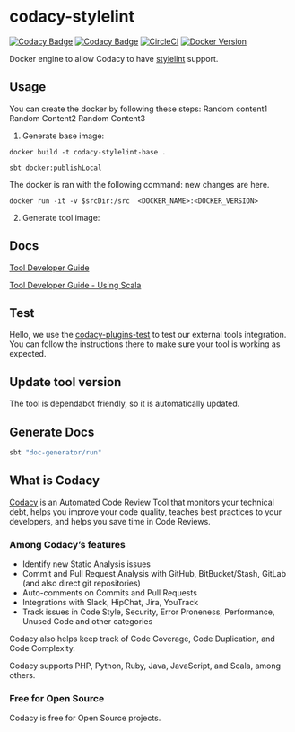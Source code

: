 # codacy-stylelint

[![Codacy Badge](https://api.codacy.com/project/badge/Grade/80607506ff8c4a7f826bbe0b643ba16d)](https://www.codacy.com/gh/codacy/codacy-stylelint?utm_source=github.com&amp;utm_medium=referral&amp;utm_content=codacy/codacy-stylelint&amp;utm_campaign=Badge_Grade)
[![Codacy Badge](https://api.codacy.com/project/badge/Coverage/80607506ff8c4a7f826bbe0b643ba16d)](https://www.codacy.com/gh/codacy/codacy-stylelint?utm_source=github.com&utm_medium=referral&utm_content=codacy/codacy-stylelint&utm_campaign=Badge_Coverage)
[![CircleCI](https://circleci.com/gh/codacy/codacy-stylelint.svg?style=svg)](https://circleci.com/gh/codacy/codacy-stylelint)
[![Docker Version](https://images.microbadger.com/badges/version/codacy/codacy-stylelint.svg)](https://microbadger.com/images/codacy/codacy-stylelint "Get your own version badge on microbadger.com")

Docker engine to allow Codacy to have [stylelint](https://github.com/stylelint/stylelint) support.

## Usage

You can create the docker by following these steps:
Random content1
Random Content2
Random Content3




1) Generate base image:
```
docker build -t codacy-stylelint-base .
```


```
sbt docker:publishLocal
```

The docker is ran with the following command: new changes are here.

```
docker run -it -v $srcDir:/src  <DOCKER_NAME>:<DOCKER_VERSION>
```
2) Generate tool image:


## Docs


[Tool Developer Guide](https://support.codacy.com/hc/en-us/articles/207994725-Tool-Developer-Guide)

[Tool Developer Guide - Using Scala](https://support.codacy.com/hc/en-us/articles/207280379-Tool-Developer-Guide-Using-Scala)

## Test

Hello, we use the [codacy-plugins-test](https://github.com/codacy/codacy-plugins-test) to test our external tools integration.
You can follow the instructions there to make sure your tool is working as expected.

## Update tool version

The tool is dependabot friendly, so it is automatically updated.

## Generate Docs

```sh
sbt "doc-generator/run"
```

## What is Codacy

[Codacy](https://www.codacy.com/) is an Automated Code Review Tool that monitors your technical debt, helps you improve your code quality, teaches best practices to your developers, and helps you save time in Code Reviews.

### Among Codacy’s features

- Identify new Static Analysis issues
- Commit and Pull Request Analysis with GitHub, BitBucket/Stash, GitLab (and also direct git repositories)
- Auto-comments on Commits and Pull Requests
- Integrations with Slack, HipChat, Jira, YouTrack
- Track issues in Code Style, Security, Error Proneness, Performance, Unused Code and other categories

Codacy also helps keep track of Code Coverage, Code Duplication, and Code Complexity.

Codacy supports PHP, Python, Ruby, Java, JavaScript, and Scala, among others.

### Free for Open Source

Codacy is free for Open Source projects.
